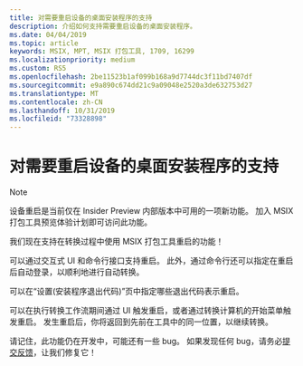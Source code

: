 ```yaml
---
title: 对需要重启设备的桌面安装程序的支持
description: 介绍如何支持需要重启设备的桌面安装程序。
ms.date: 04/04/2019
ms.topic: article
keywords: MSIX, MPT, MSIX 打包工具, 1709, 16299
ms.localizationpriority: medium
ms.custom: RS5
ms.openlocfilehash: 2be11523b1af099b168a9d7744dc3f11bd7407df
ms.sourcegitcommit: e9a890c674dd21c9a09048e2520a3de632753d27
ms.translationtype: MT
ms.contentlocale: zh-CN
ms.lasthandoff: 10/31/2019
ms.locfileid: "73328898"
---
```

# <a name="support-for-desktop-installers-that-require-device-restart"></a>对需要重启设备的桌面安装程序的支持

 > [!NOTE] 
 > 设备重启是当前仅在 Insider Preview 内部版本中可用的一项新功能。
 > 加入 MSIX 打包工具预览体验计划即可访问此功能。

我们现在支持在转换过程中使用 MSIX 打包工具重启的功能！ 

可以通过交互式 UI 和命令行接口支持重启。 此外，通过命令行还可以指定在重启后自动登录，以顺利地进行自动转换。 

可以在“设置(安装程序退出代码)”页中指定哪些退出代码表示重启。 

可以在执行转换工作流期间通过 UI 触发重启，或者通过转换计算机的开始菜单触发重启。 发生重启后，你将返回到先前在工具中的同一位置，以继续转换。

请记住，此功能仍在开发中，可能还有一些 bug。 如果发现任何 bug，请务必[提交反馈](https://docs.microsoft.com/windows/msix/packaging-tool/insider-program#share-your-feedback)，让我们修复它！

